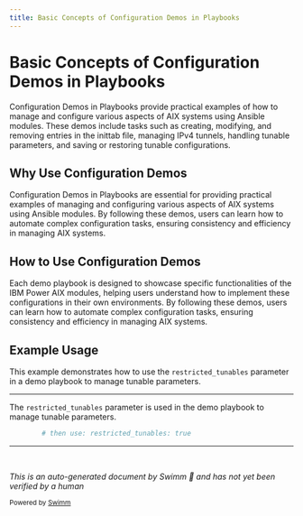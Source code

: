 ```yaml
---
title: Basic Concepts of Configuration Demos in Playbooks
---
```

# Basic Concepts of Configuration Demos in Playbooks

Configuration Demos in Playbooks provide practical examples of how to manage and configure various aspects of AIX systems using Ansible modules. These demos include tasks such as creating, modifying, and removing entries in the inittab file, managing IPv4 tunnels, handling tunable parameters, and saving or restoring tunable configurations.

## Why Use Configuration Demos

Configuration Demos in Playbooks are essential for providing practical examples of managing and configuring various aspects of AIX systems using Ansible modules. By following these demos, users can learn how to automate complex configuration tasks, ensuring consistency and efficiency in managing AIX systems.

## How to Use Configuration Demos

Each demo playbook is designed to showcase specific functionalities of the IBM Power AIX modules, helping users understand how to implement these configurations in their own environments. By following these demos, users can learn how to automate complex configuration tasks, ensuring consistency and efficiency in managing AIX systems.

## Example Usage

This example demonstrates how to use the <SwmToken path="playbooks/demo_tunables.yml" pos="116:8:8" line-data="        # then use: restricted_tunables: true">`restricted_tunables`</SwmToken> parameter in a demo playbook to manage tunable parameters.

<SwmSnippet path="/playbooks/demo_tunables.yml" line="116">

---

The <SwmToken path="playbooks/demo_tunables.yml" pos="116:8:8" line-data="        # then use: restricted_tunables: true">`restricted_tunables`</SwmToken> parameter is used in the demo playbook to manage tunable parameters.

```yaml
        # then use: restricted_tunables: true
```

---

</SwmSnippet>

&nbsp;

*This is an auto-generated document by Swimm 🌊 and has not yet been verified by a human*

<SwmMeta version="3.0.0" repo-id="Z2l0aHViJTNBJTNBYW5zaWJsZS1wb3dlci1haXglM0ElM0Fzd2ltbWlv" repo-name="ansible-power-aix"><sup>Powered by [Swimm](/)</sup></SwmMeta>
